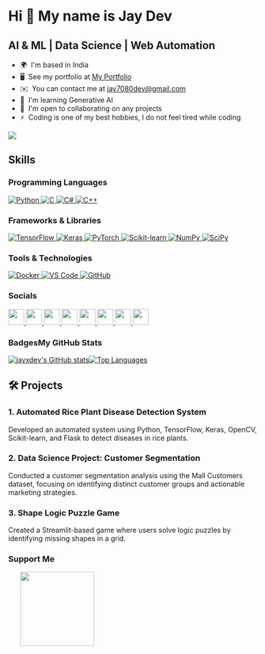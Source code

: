 Hi 👋 My name is Jay Dev
==============================

AI & ML | Data Science | Web Automation
--------------------------------------------

*   🌍  I'm based in India
*   🖥️  See my portfolio at [My Portfolio](http://jayxdev.github.io)
*   ✉️  You can contact me at [jay7080dev@gmail.com](mailto:jay7080dev@gmail.com)
*   🧠  I'm learning Generative AI
*   🤝  I'm open to collaborating on any projects
*   ⚡  Coding is one of my best hobbies, I do not feel tired while coding

  <a href="https://www.github.com/jayxdev" target="_blank" rel="noreferrer"><img
                  src="https://img.shields.io/github/followers/jayxdev?logo=github&style=for-the-badge&color=22c55e&labelColor=134e4a" /></a>

## Skills 
### Programming Languages
<p align="left">
<a href="https://www.python.org/" target="_blank" rel="noreferrer">
  <img src="https://img.shields.io/badge/python-3670A0?style=for-the-badge&logo=python&logoColor=ffdd54"  alt="Python" />
</a>
<a href="https://www.cprogramming.com/" target="_blank" rel="noreferrer">
  <img src="https://img.shields.io/badge/c-%2300599C.svg?style=for-the-badge&logo=c&logoColor=white"  alt="C" />
</a>
<a href="https://learn.microsoft.com/en-us/dotnet/csharp/" target="_blank" rel="noreferrer">
  <img src="https://img.shields.io/badge/c%23-%23239120.svg?style=for-the-badge&logo=c-sharp&logoColor=white"  alt="C#" />
</a>
<a href="https://isocpp.org/" target="_blank" rel="noreferrer">
  <img src="https://img.shields.io/badge/c++-%2300599C.svg?style=for-the-badge&logo=c%2B%2B&logoColor=white"  alt="C++" />
</a>

  </p>
  
### Frameworks & Libraries
  
<p align="left">
<a href="https://www.tensorflow.org/" target="_blank" rel="noreferrer">
  <img src="https://img.shields.io/badge/TensorFlow-%23FF6F00.svg?style=for-the-badge&logo=TensorFlow&logoColor=white"  alt="TensorFlow" />
</a>
<a href="https://keras.io/" target="_blank" rel="noreferrer">
  <img src="https://img.shields.io/badge/Keras-%23D00000.svg?style=for-the-badge&logo=Keras&logoColor=white"  alt="Keras" />
</a>
<a href="https://pytorch.org/" target="_blank" rel="noreferrer">
  <img src="https://img.shields.io/badge/PyTorch-%23EE4C2C.svg?style=for-the-badge&logo=PyTorch&logoColor=white"  alt="PyTorch" />
</a>
<a href="https://scikit-learn.org/" target="_blank" rel="noreferrer">
  <img src="https://img.shields.io/badge/scikit--learn-%23F7931E.svg?style=for-the-badge&logo=scikit-learn&logoColor=white"  alt="Scikit-learn" />
</a>
<a href="https://numpy.org/" target="_blank" rel="noreferrer">
  <img src="https://img.shields.io/badge/numpy-%23013243.svg?style=for-the-badge&logo=numpy&logoColor=white"  alt="NumPy" />
</a>
<a href="https://www.scipy.org/" target="_blank" rel="noreferrer">
  <img src="https://img.shields.io/badge/SciPy-%230C55A5.svg?style=for-the-badge&logo=scipy&logoColor=white"  alt="SciPy" />
</a>
</p>

### Tools & Technologies

<p align="left">
<a href="https://www.docker.com/" target="_blank" rel="noreferrer">
  <img src="https://img.shields.io/badge/docker-%230db7ed.svg?style=for-the-badge&logo=docker&logoColor=white"  alt="Docker" />
</a>
<a href="https://code.visualstudio.com/" target="_blank" rel="noreferrer">
  <img src="https://img.shields.io/badge/VS%20Code-007ACC?style=for-the-badge&logo=visual-studio-code&logoColor=white"  alt="VS Code" />
</a>
<a href="https://github.com/" target="_blank" rel="noreferrer">
  <img src="https://img.shields.io/badge/GitHub-181717?style=for-the-badge&logo=github&logoColor=white"  alt="GitHub" />
</a>
</p>
                    
### Socials
                  
                  
<p align="left">
      <a href="https://discord.com/users/jayxdev_dev" target="_blank" rel="noreferrer">
    <picture>
                    <source media="(prefers-color-scheme: dark)" srcset="https://raw.githubusercontent.com/danielcranney/readme-generator/main/public/icons/socials/discord-dark.svg" />
                    <source media="(prefers-color-scheme: light)" srcset="https://raw.githubusercontent.com/danielcranney/readme-generator/main/public/icons/socials/discord.svg" />
                    <img src="https://raw.githubusercontent.com/danielcranney/readme-generator/main/public/icons/socials/discord.svg" width="32" height="32" />
                    </picture>
                    </a>
                      <a href="https://www.facebook.com/jayxdev" target="_blank" rel="noreferrer">
                    <picture>
                    <source media="(prefers-color-scheme: dark)" srcset="https://raw.githubusercontent.com/danielcranney/readme-generator/main/public/icons/socials/facebook-dark.svg" />
                    <source media="(prefers-color-scheme: light)" srcset="https://raw.githubusercontent.com/danielcranney/readme-generator/main/public/icons/socials/facebook.svg" />
                    <img src="https://raw.githubusercontent.com/danielcranney/readme-generator/main/public/icons/socials/facebook.svg" width="32" height="32" />
                    </picture>
                    </a>
                      <a href="https://www.github.com/jayxdev" target="_blank" rel="noreferrer">
                    <picture>
                    <source media="(prefers-color-scheme: dark)" srcset="https://raw.githubusercontent.com/danielcranney/readme-generator/main/public/icons/socials/github-dark.svg" />
                    <source media="(prefers-color-scheme: light)" srcset="https://raw.githubusercontent.com/danielcranney/readme-generator/main/public/icons/socials/github.svg" />
                    <img src="https://raw.githubusercontent.com/danielcranney/readme-generator/main/public/icons/socials/github.svg" width="32" height="32" />
                    </picture>
                    </a>
                      <a href="http://www.instagram.com/jayxdev" target="_blank" rel="noreferrer">
                    <picture>
                    <source media="(prefers-color-scheme: dark)" srcset="https://raw.githubusercontent.com/danielcranney/readme-generator/main/public/icons/socials/instagram-dark.svg" />
                    <source media="(prefers-color-scheme: light)" srcset="https://raw.githubusercontent.com/danielcranney/readme-generator/main/public/icons/socials/instagram.svg" />
                    <img src="https://raw.githubusercontent.com/danielcranney/readme-generator/main/public/icons/socials/instagram.svg" width="32" height="32" />
                    </picture>
                    </a>
                      <a href="https://www.linkedin.com/in/jayxdev" target="_blank" rel="noreferrer">
                    <picture>
                    <source media="(prefers-color-scheme: dark)" srcset="https://raw.githubusercontent.com/danielcranney/readme-generator/main/public/icons/socials/linkedin-dark.svg" />
                    <source media="(prefers-color-scheme: light)" srcset="https://raw.githubusercontent.com/danielcranney/readme-generator/main/public/icons/socials/linkedin.svg" />
                    <img src="https://raw.githubusercontent.com/danielcranney/readme-generator/main/public/icons/socials/linkedin.svg" width="32" height="32" />
                    </picture>
                    </a>
                      <a href="https://www.x.com/jayxdev" target="_blank" rel="noreferrer">
                    <picture>
                    <source media="(prefers-color-scheme: dark)" srcset="https://raw.githubusercontent.com/danielcranney/readme-generator/main/public/icons/socials/twitter-dark.svg" />
                    <source media="(prefers-color-scheme: light)" srcset="https://raw.githubusercontent.com/danielcranney/readme-generator/main/public/icons/socials/twitter.svg" />
                    <img src="https://raw.githubusercontent.com/danielcranney/readme-generator/main/public/icons/socials/twitter.svg" width="32" height="32" />
                    </picture>
                    </a>
                      <a href="https://www.youtube.com/@jayxdev" target="_blank" rel="noreferrer">
                    <picture>
                    <source media="(prefers-color-scheme: dark)" srcset="https://raw.githubusercontent.com/danielcranney/readme-generator/main/public/icons/socials/youtube-dark.svg" />
                    <source media="(prefers-color-scheme: light)" srcset="https://raw.githubusercontent.com/danielcranney/readme-generator/main/public/icons/socials/youtube.svg" />
                    <img src="https://raw.githubusercontent.com/danielcranney/readme-generator/main/public/icons/socials/youtube.svg" width="32" height="32" />
                    </picture>
                    </a>
                      <a href="https://www.threads.net/@jayxdev" target="_blank" rel="noreferrer">
                    <picture>
                    <source media="(prefers-color-scheme: dark)" srcset="https://raw.githubusercontent.com/danielcranney/readme-generator/main/public/icons/socials/threads-dark.svg" />
                    <source media="(prefers-color-scheme: light)" srcset="https://raw.githubusercontent.com/danielcranney/readme-generator/main/public/icons/socials/threads.svg" />
                    <img src="https://raw.githubusercontent.com/danielcranney/readme-generator/main/public/icons/socials/threads.svg" width="32" height="32" />
                    </picture>
                    </a></p>
                    
### Badges<b>My GitHub Stats</b>
<a
                      href="http://www.github.com/jayxdev"><img src="https://github-readme-stats.vercel.app/api?username=jayxdev&show_icons=true&hide=&count_private=true&title_color=22c55e&text_color=ffffff&icon_color=22c55e&bg_color=134e4a&hide_border=true&show_icons=true" alt="jayxdev's GitHub stats" /></a><a
                      href="http://www.github.com/jayxdev"></a><a href="https://github.com/jayxdev" align="left"><img src="https://github-readme-stats.vercel.app/api/top-langs/?username=jayxdev&langs_count=10&title_color=22c55e&text_color=ffffff&icon_color=22c55e&bg_color=134e4a&hide_border=true&locale=en&custom_title=Top%20%Languages" alt="Top Languages" /></a>
                      
## 🛠 Projects

### 1. Automated Rice Plant Disease Detection System
Developed an automated system using Python, TensorFlow, Keras, OpenCV, Scikit-learn, and Flask to detect diseases in rice plants.

### 2. Data Science Project: Customer Segmentation
Conducted a customer segmentation analysis using the Mall Customers dataset, focusing on identifying distinct customer groups and actionable marketing strategies.

### 3. Shape Logic Puzzle Game
Created a Streamlit-based game where users solve logic puzzles by identifying missing shapes in a grid.
                      
### Support Me
<ul style="list-style-type: none; margin: 0;"><li style="display: inline-block; margin-right: 0.25rem;"><a href="https://www.buymeacoffee.com/jayxdev"><img src="https://cdn.buymeacoffee.com/buttons/v2/default-yellow.png" width="150"/></a></li></ul>
